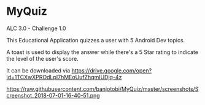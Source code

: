 # MyQuiz

ALC 3.0 - Challenge 1.0

This Educational Application quizzes a user with 5 Android Dev topics.

A toast is used to display the answer while there's a 5 Star rating to indicate the level of the user's score.

It can be downloaded via https://drive.google.com/open?id=1TCXwXPROdLpI7hMEoUufZhqmIUDjq-4z


https://raw.githubusercontent.com/banjotobi/MyQuiz/master/screenshots/Screenshot_2018-07-01-16-40-51.png


